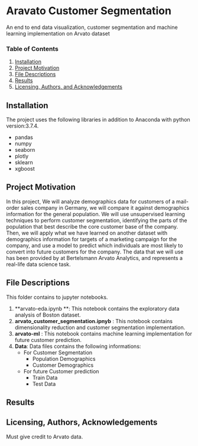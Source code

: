 # Aravato Customer Segmentation
An end to end data visualization, customer segmentation and machine learning implementation on Arvato dataset

### Table of Contents

1. [Installation](#installation)
2. [Project Motivation](#motivation)
3. [File Descriptions](#files)
4. [Results](#results)
5. [Licensing, Authors, and Acknowledgements](#licensing)

## Installation <a name="installation"></a>
The project uses the following libraries in addition to Anaconda with python version:3.7.4.
- pandas
- numpy
- seaborn
- plotly
- sklearn
- xgboost

## Project Motivation <a name="motivation"></a>
In this project, We will analyze demographics data for customers of a mail-order sales company in Germany, we will compare it against demographics information for the general population. We will use unsupervised learning techniques to perform customer segmentation, identifying the parts of the population that best describe the core customer base of the company. Then, we will apply what we have learned on another dataset with demographics information for targets of a marketing campaign for the company, and use a model to predict which individuals are most likely to convert into future customers for the company. The data that we will use has been provided by at Bertelsmann Arvato Analytics, and represents a real-life data science task.

## File Descriptions <a name="files"></a>
This folder contains to jupyter notebooks.
1. **arvato-eda.ipynb **: This notebook contains the exploratory data analysis of Boston dataset.
2. **arvato_customer_segmentation.ipnyb** : This notebook contains dimensionality reduction and customer segmentation implementation.
3. **arvato-ml** : This notebook contains machine learning implementation for future customer prediction.
4. **Data**: Data files contains the following informations:
     - For Customer Segmentation
        -  Population Demographics
        -  Customer Demographics
     - For future Customer prediction
        - Train Data
        - Test Data

## Results <a name="results"></a>

## Licensing, Authors, Acknowledgements <a name="licensing"></a>
Must give credit to Arvato data.
